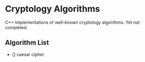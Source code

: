 # Cryptology Algorithms
C++ Implementations of well-known cryptology algorithms. Yet not completed.

## Algorithm List
- [] caesar cipher

